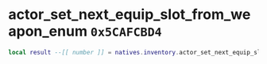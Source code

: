 # actor_set_next_equip_slot_from_weapon_enum `0x5CAFCBD4`

```lua
local result --[[ number ]] = natives.inventory.actor_set_next_equip_slot_from_weapon_enum(_unk0 --[[ number ]], _unk1 --[[ number ]], _unk2 --[[ number ]])
```
